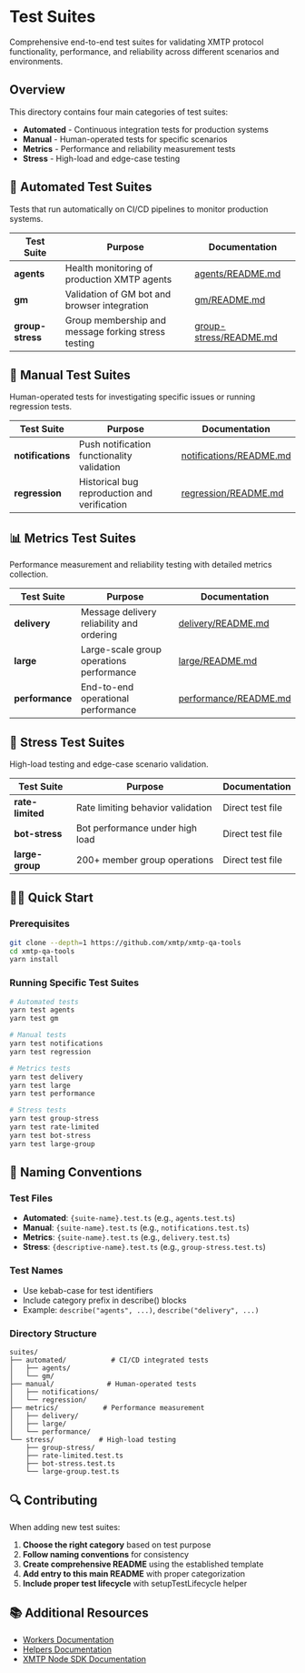 # Test Suites

Comprehensive end-to-end test suites for validating XMTP protocol functionality, performance, and reliability across different scenarios and environments.

## Overview

This directory contains four main categories of test suites:

- **Automated** - Continuous integration tests for production systems
- **Manual** - Human-operated tests for specific scenarios
- **Metrics** - Performance and reliability measurement tests
- **Stress** - High-load and edge-case testing

## 🤖 Automated Test Suites

Tests that run automatically on CI/CD pipelines to monitor production systems.

| Test Suite       | Purpose                                             | Documentation                                                |
| ---------------- | --------------------------------------------------- | ------------------------------------------------------------ |
| **agents**       | Health monitoring of production XMTP agents         | [agents/README.md](./automated/agents/README.md)             |
| **gm**           | Validation of GM bot and browser integration        | [gm/README.md](./automated/gm/README.md)                     |
| **group-stress** | Group membership and message forking stress testing | [group-stress/README.md](./automated/group-stress/README.md) |

## 🔧 Manual Test Suites

Human-operated tests for investigating specific issues or running regression tests.

| Test Suite        | Purpose                                      | Documentation                                               |
| ----------------- | -------------------------------------------- | ----------------------------------------------------------- |
| **notifications** | Push notification functionality validation   | [notifications/README.md](./manual/notifications/README.md) |
| **regression**    | Historical bug reproduction and verification | [regression/README.md](./manual/regression/README.md)       |

## 📊 Metrics Test Suites

Performance measurement and reliability testing with detailed metrics collection.

| Test Suite      | Purpose                                   | Documentation                                            |
| --------------- | ----------------------------------------- | -------------------------------------------------------- |
| **delivery**    | Message delivery reliability and ordering | [delivery/README.md](./metrics/delivery/README.md)       |
| **large**       | Large-scale group operations performance  | [large/README.md](./metrics/large/README.md)             |
| **performance** | End-to-end operational performance        | [performance/README.md](./metrics/performance/README.md) |

## 🚨 Stress Test Suites

High-load testing and edge-case scenario validation.

| Test Suite       | Purpose                           | Documentation    |
| ---------------- | --------------------------------- | ---------------- |
| **rate-limited** | Rate limiting behavior validation | Direct test file |
| **bot-stress**   | Bot performance under high load   | Direct test file |
| **large-group**  | 200+ member group operations      | Direct test file |

## 🏃‍♂️ Quick Start

### Prerequisites

```bash
git clone --depth=1 https://github.com/xmtp/xmtp-qa-tools
cd xmtp-qa-tools
yarn install
```

### Running Specific Test Suites

```bash
# Automated tests
yarn test agents
yarn test gm

# Manual tests
yarn test notifications
yarn test regression

# Metrics tests
yarn test delivery
yarn test large
yarn test performance

# Stress tests
yarn test group-stress
yarn test rate-limited
yarn test bot-stress
yarn test large-group
```

## 📝 Naming Conventions

### Test Files

- **Automated**: `{suite-name}.test.ts` (e.g., `agents.test.ts`)
- **Manual**: `{suite-name}.test.ts` (e.g., `notifications.test.ts`)
- **Metrics**: `{suite-name}.test.ts` (e.g., `delivery.test.ts`)
- **Stress**: `{descriptive-name}.test.ts` (e.g., `group-stress.test.ts`)

### Test Names

- Use kebab-case for test identifiers
- Include category prefix in describe() blocks
- Example: `describe("agents", ...)`, `describe("delivery", ...)`

### Directory Structure

```
suites/
├── automated/           # CI/CD integrated tests
│   ├── agents/
│   └── gm/
├── manual/             # Human-operated tests
│   ├── notifications/
│   └── regression/
├── metrics/           # Performance measurement
│   ├── delivery/
│   ├── large/
│   └── performance/
└── stress/           # High-load testing
    ├── group-stress/
    ├── rate-limited.test.ts
    ├── bot-stress.test.ts
    └── large-group.test.ts
```

## 🔍 Contributing

When adding new test suites:

1. **Choose the right category** based on test purpose
2. **Follow naming conventions** for consistency
3. **Create comprehensive README** using the established template
4. **Add entry to this main README** with proper categorization
5. **Include proper test lifecycle** with setupTestLifecycle helper

## 📚 Additional Resources

- [Workers Documentation](../workers/README.md)
- [Helpers Documentation](../helpers/README.md)
- [XMTP Node SDK Documentation](https://github.com/xmtp/xmtp-node-js-sdk)
